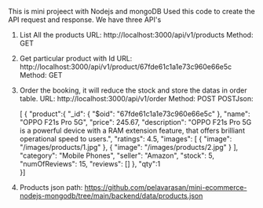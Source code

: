 This is mini projeect with Nodejs and mongoDB
Used this code to create the API request and response.
We have three API's

1. List All the products
    URL: http://localhost:3000/api/v1/products
    Method: GET
   
2. Get particular product with Id
   URL: http://localhost:3000/api/v1/product/67fde61c1a1e73c960e66e5c
   Method: GET
3. Order the booking, it will reduce the stock and store the datas in order table.
   URL: http://localhost:3000/api/v1/order
   Method: POST
   POSTJson:
   
   [
  {
  "product":{
  "_id": {
    "$oid": "67fde61c1a1e73c960e66e5c"
  },
  "name": "OPPO F21s Pro 5G",
  "price": 245.67,
  "description": "OPPO F21s Pro 5G is a powerful device with a RAM extension feature, that offers brilliant operational speed to users.",
  "ratings": 4.5,
  "images": [
    {
      "image": "/images/products/1.jpg"
    },
    {
      "image": "/images/products/2.jpg"
    }
  ],
  "category": "Mobile Phones",
  "seller": "Amazon",
  "stock": 5,
  "numOfReviews": 15,
  "reviews": []
},
  "qty":1  
  }]

4. Products json path: https://github.com/pelavarasan/mini-ecommerce-nodejs-mongodb/tree/main/backend/data/products.json
